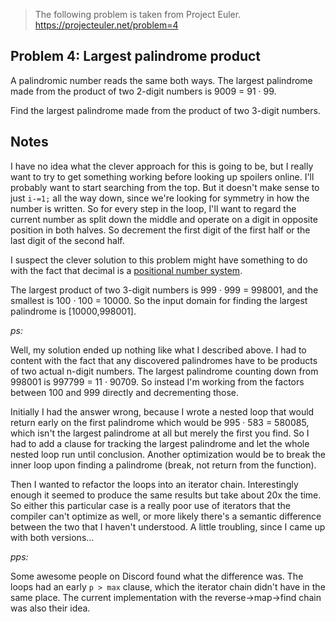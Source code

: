 > The following problem is taken from Project Euler.
> https://projecteuler.net/problem=4

## Problem 4: Largest palindrome product

A palindromic number reads the same both ways. The largest palindrome made from the
product of two 2-digit numbers is 9009 = 91 · 99.

Find the largest palindrome made from the product of two 3-digit numbers.

## Notes

I have no idea what the clever approach for this is going to be, but I really want to try
to get something working before looking up spoilers online. I'll probably want to start
searching from the top. But it doesn't make sense to just `i-=1;` all the way down, since
we're looking for symmetry in how the number is written. So for every step in the loop,
I'll want to regard the current number as split down the middle and operate on a digit in
opposite position in both halves. So decrement the first digit of the first half or the
last digit of the second half.

I suspect the clever solution to this problem might have something to do with the fact
that decimal is a [positional number system](https://en.wikipedia.org/wiki/Positional_numeral_system).

The largest product of two 3-digit numbers is 999 · 999 = 998001, and the smallest is
100 · 100 = 10000. So the input domain for finding the largest palindrome is
\[10000,998001\].

_ps:_

Well, my solution ended up nothing like what I described above. I had to content with the
fact that any discovered palindromes have to be products of two actual n-digit numbers.
The largest palindrome counting down from 998001 is 997799 = 11 · 90709. So instead I'm
working from the factors between 100 and 999 directly and decrementing those.

Initially I had the answer wrong, because I wrote a nested loop that would return early on
the first palindrome which would be 995 · 583 = 580085, which isn't the largest palindrome
at all but merely the first you find. So I had to add a clause for tracking the largest
palindrome and let the whole nested loop run until conclusion. Another optimization would
be to break the inner loop upon finding a palindrome (break, not return from the
function).

Then I wanted to refactor the loops into an iterator chain. Interestingly enough it seemed
to produce the same results but take about 20x the time. So either this particular case is
a really poor use of iterators that the compiler can't optimize as well, or more likely
there's a semantic difference between the two that I haven't understood. A little
troubling, since I came up with both versions…

_pps:_

Some awesome people on Discord found what the difference was. The loops had an early
`p > max` clause, which the iterator chain didn't have in the same place. The current
implementation with the reverse->map->find chain was also their idea.

